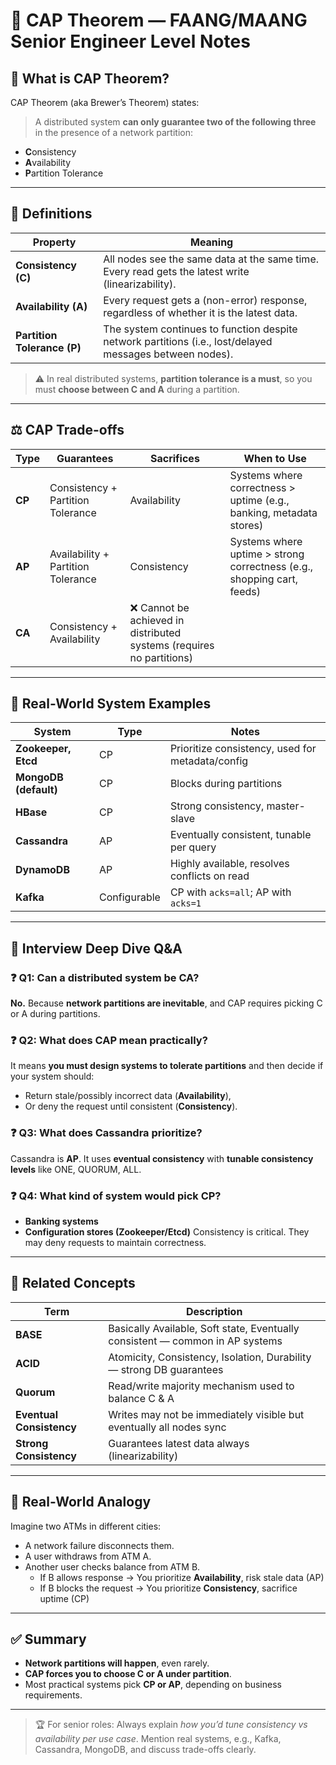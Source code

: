 # 🧠 CAP Theorem — FAANG/MAANG Senior Engineer Level Notes

## 📌 What is CAP Theorem?

CAP Theorem (aka Brewer’s Theorem) states:

> A distributed system **can only guarantee two of the following three** in the presence of a network partition:
- **C**onsistency
- **A**vailability
- **P**artition Tolerance

---

## 🔺 Definitions

| Property | Meaning |
|----------|---------|
| **Consistency (C)** | All nodes see the same data at the same time. Every read gets the latest write (linearizability). |
| **Availability (A)** | Every request gets a (non-error) response, regardless of whether it is the latest data. |
| **Partition Tolerance (P)** | The system continues to function despite network partitions (i.e., lost/delayed messages between nodes). |

> ⚠️ In real distributed systems, **partition tolerance is a must**, so you must **choose between C and A** during a partition.

---

## ⚖️ CAP Trade-offs

| Type | Guarantees | Sacrifices | When to Use |
|------|------------|------------|-------------|
| **CP** | Consistency + Partition Tolerance | Availability | Systems where correctness > uptime (e.g., banking, metadata stores) |
| **AP** | Availability + Partition Tolerance | Consistency | Systems where uptime > strong correctness (e.g., shopping cart, feeds) |
| **CA** | Consistency + Availability | ❌ Cannot be achieved in distributed systems (requires no partitions) |

---

## 📂 Real-World System Examples

| System | Type | Notes |
|--------|------|-------|
| **Zookeeper, Etcd** | CP | Prioritize consistency, used for metadata/config |
| **MongoDB (default)** | CP | Blocks during partitions |
| **HBase** | CP | Strong consistency, master-slave |
| **Cassandra** | AP | Eventually consistent, tunable per query |
| **DynamoDB** | AP | Highly available, resolves conflicts on read |
| **Kafka** | Configurable | CP with `acks=all`; AP with `acks=1` |

---

## 📘 Interview Deep Dive Q&A

### ❓ Q1: Can a distributed system be CA?
**No.** Because **network partitions are inevitable**, and CAP requires picking C or A during partitions.

### ❓ Q2: What does CAP mean practically?
It means **you must design systems to tolerate partitions** and then decide if your system should:
- Return stale/possibly incorrect data (**Availability**),
- Or deny the request until consistent (**Consistency**).

### ❓ Q3: What does Cassandra prioritize?
Cassandra is **AP**. It uses **eventual consistency** with **tunable consistency levels** like ONE, QUORUM, ALL.

### ❓ Q4: What kind of system would pick CP?
- **Banking systems**
- **Configuration stores (Zookeeper/Etcd)**
  Consistency is critical. They may deny requests to maintain correctness.

---

## 🔧 Related Concepts

| Term | Description |
|------|-------------|
| **BASE** | Basically Available, Soft state, Eventually consistent — common in AP systems |
| **ACID** | Atomicity, Consistency, Isolation, Durability — strong DB guarantees |
| **Quorum** | Read/write majority mechanism used to balance C & A |
| **Eventual Consistency** | Writes may not be immediately visible but eventually all nodes sync |
| **Strong Consistency** | Guarantees latest data always (linearizability) |

---

## 🧠 Real-World Analogy

Imagine two ATMs in different cities:
- A network failure disconnects them.
- A user withdraws from ATM A.
- Another user checks balance from ATM B.
    - If B allows response → You prioritize **Availability**, risk stale data (AP)
    - If B blocks the request → You prioritize **Consistency**, sacrifice uptime (CP)

---

## ✅ Summary

- **Network partitions will happen**, even rarely.
- **CAP forces you to choose C or A under partition**.
- Most practical systems pick **CP or AP**, depending on business requirements.

---

> 🏆 For senior roles: Always explain *how you’d tune consistency vs availability per use case*. Mention real systems, e.g., Kafka, Cassandra, MongoDB, and discuss trade-offs clearly.